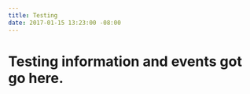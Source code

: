```yaml
---
title: Testing
date: 2017-01-15 13:23:00 -08:00
---
```


# Testing information and events got go here.